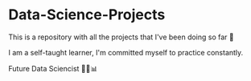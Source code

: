 # Data-Science-Projects

This is a repository with all the projects that I've been doing so far 🤖

I am a self-taught learner, I'm committed myself to practice constantly.

Future Data Sciencist 🧮🧪📊
